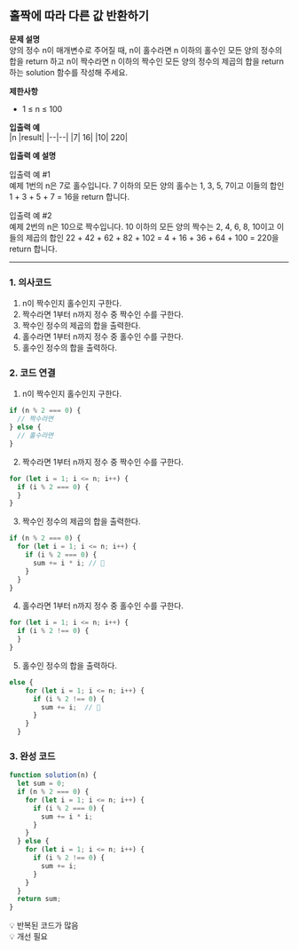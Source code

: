 ## 홀짝에 따라 다른 값 반환하기

**문제 설명**  
양의 정수 n이 매개변수로 주어질 때, n이 홀수라면 n 이하의 홀수인 모든 양의 정수의 합을 return 하고 n이 짝수라면 n 이하의 짝수인 모든 양의 정수의 제곱의 합을 return 하는 solution 함수를 작성해 주세요.

**제한사항**

- 1 ≤ n ≤ 100

**입출력 예**  
|n |result|
|--|--|
|7| 16|
|10| 220|

**입출력 예 설명**

입출력 예 #1  
예제 1번의 n은 7로 홀수입니다. 7 이하의 모든 양의 홀수는 1, 3, 5, 7이고 이들의 합인 1 + 3 + 5 + 7 = 16을 return 합니다.

입출력 예 #2  
예제 2번의 n은 10으로 짝수입니다. 10 이하의 모든 양의 짝수는 2, 4, 6, 8, 10이고 이들의 제곱의 합인 22 + 42 + 62 + 82 + 102 = 4 + 16 + 36 + 64 + 100 = 220을 return 합니다.

---

### 1. 의사코드

1. n이 짝수인지 홀수인지 구한다.
2. 짝수라면 1부터 n까지 정수 중 짝수인 수를 구한다.
3. 짝수인 정수의 제곱의 합을 출력한다.
4. 홀수라면 1부터 n까지 정수 중 홀수인 수를 구한다.
5. 홀수인 정수의 합을 출력하다.

### 2. 코드 연결

1. n이 짝수인지 홀수인지 구한다.

```javascript
if (n % 2 === 0) {
  // 짝수라면
} else {
  // 홀수라면
}
```

2. 짝수라면 1부터 n까지 정수 중 짝수인 수를 구한다.

```javascript
for (let i = 1; i <= n; i++) {
  if (i % 2 === 0) {
  }
}
```

3. 짝수인 정수의 제곱의 합을 출력한다.

```javascript
if (n % 2 === 0) {
  for (let i = 1; i <= n; i++) {
    if (i % 2 === 0) {
      sum += i * i; // 👀
    }
  }
}
```

4. 홀수라면 1부터 n까지 정수 중 홀수인 수를 구한다.

```javascript
for (let i = 1; i <= n; i++) {
  if (i % 2 !== 0) {
  }
}
```

5. 홀수인 정수의 합을 출력하다.

```javascript
else {
    for (let i = 1; i <= n; i++) {
      if (i % 2 !== 0) {
        sum += i;  // 👀
      }
    }
  }

```

### 3. 완성 코드

```javascript
function solution(n) {
  let sum = 0;
  if (n % 2 === 0) {
    for (let i = 1; i <= n; i++) {
      if (i % 2 === 0) {
        sum += i * i;
      }
    }
  } else {
    for (let i = 1; i <= n; i++) {
      if (i % 2 !== 0) {
        sum += i;
      }
    }
  }
  return sum;
}
```

💡 반복된 코드가 많음  
💡 개선 필요
